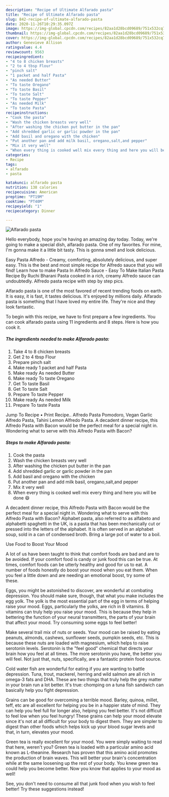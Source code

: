 ```yaml
---
description: "Recipe of Ultimate Alfarado pasta"
title: "Recipe of Ultimate Alfarado pasta"
slug: 842-recipe-of-ultimate-alfarado-pasta
date: 2020-11-26T10:29:35.097Z
image: https://img-global.cpcdn.com/recipes/82aa1d28bcd09689/751x532cq70/alfarado-pasta-recipe-main-photo.jpg
thumbnail: https://img-global.cpcdn.com/recipes/82aa1d28bcd09689/751x532cq70/alfarado-pasta-recipe-main-photo.jpg
cover: https://img-global.cpcdn.com/recipes/82aa1d28bcd09689/751x532cq70/alfarado-pasta-recipe-main-photo.jpg
author: Genevieve Allison
ratingvalue: 4.4
reviewcount: 9563
recipeingredient:
- "4 to 8 chicken breasts"
- "2 to 4 tbsp Flour"
- "pinch salt"
- "1 packet and half Pasta"
- "As needed Butter"
- "To taste Oregano"
- "To taste Basil"
- "To taste Salt"
- "To taste Pepper"
- "As needed Milk"
- "To taste Pasta"
recipeinstructions:
- "Cook the pasta"
- "Wash the chicken breasts very well"
- "After washing the chicken put butter in the pan"
- "Add shredded garlic or garlic powder in the pan"
- "Add basil and oregano with the chicken"
- "Put another pan and add milk basil, oregano,salt,and pepper"
- "Mix it very well"
- "When every thing is cooked well mix every thing and here you will be done 😄"
categories:
- Recipe
tags:
- alfarado
- pasta

katakunci: alfarado pasta 
nutrition: 138 calories
recipecuisine: American
preptime: "PT19M"
cooktime: "PT40M"
recipeyield: "1"
recipecategory: Dinner

---
```



![Alfarado pasta](https://img-global.cpcdn.com/recipes/82aa1d28bcd09689/751x532cq70/alfarado-pasta-recipe-main-photo.jpg)

Hello everybody, hope you're having an amazing day today. Today, we're going to make a special dish, alfarado pasta. One of my favorites. For mine, I'm gonna make it a little bit tasty. This is gonna smell and look delicious.

Easy Pasta Alfredo - Creamy, comforting, absolutely delicious, and super easy. This is the best and most simple recipe for Alfredo sauce that you will find! Learn how to make Pasta In Alfredo Sauce - Easy To Make Italian Pasta Recipe By Ruchi Bharani Pasta cooked in a rich, creamy Alfredo sauce can undoubtedly. Alfredo pasta recipe with step by step pics.

Alfarado pasta is one of the most favored of recent trending foods on earth. It is easy, it is fast, it tastes delicious. It's enjoyed by millions daily. Alfarado pasta is something that I have loved my entire life. They're nice and they look fantastic.


To begin with this recipe, we have to first prepare a few ingredients. You can cook alfarado pasta using 11 ingredients and 8 steps. Here is how you cook it.

<!--inarticleads1-->

##### The ingredients needed to make Alfarado pasta:

1. Take 4 to 8 chicken breasts
1. Get 2 to 4 tbsp Flour
1. Prepare pinch salt
1. Make ready 1 packet and half Pasta
1. Make ready As needed Butter
1. Make ready To taste Oregano
1. Get To taste Basil
1. Get To taste Salt
1. Prepare To taste Pepper
1. Make ready As needed Milk
1. Prepare To taste Pasta


Jump To Recipe • Print Recipe.. Alfredo Pasta Pomodoro, Vegan Garlic Alfredo Pasta, Tahini Lemon Alfredo Pasta. A decadent dinner recipe, this Alfredo Pasta with Bacon would be the perfect meal for a special night in. Wondering what to serve with this Alfredo Pasta with Bacon? 

<!--inarticleads2-->

##### Steps to make Alfarado pasta:

1. Cook the pasta
1. Wash the chicken breasts very well
1. After washing the chicken put butter in the pan
1. Add shredded garlic or garlic powder in the pan
1. Add basil and oregano with the chicken
1. Put another pan and add milk basil, oregano,salt,and pepper
1. Mix it very well
1. When every thing is cooked well mix every thing and here you will be done 😄


A decadent dinner recipe, this Alfredo Pasta with Bacon would be the perfect meal for a special night in. Wondering what to serve with this Alfredo Pasta with Bacon? Alphabet pasta, also referred to as alfabeto and alphabetti spaghetti in the UK, is a pasta that has been mechanically cut or pressed into the letters of the alphabet. It is often served in an alphabet soup, sold in a can of condensed broth. Bring a large pot of water to a boil. 

Use Food to Boost Your Mood


A lot of us have been taught to think that comfort foods are bad and are to be avoided. If your comfort food is candy or junk food this can be true. At times, comfort foods can be utterly healthy and good for us to eat. A number of foods honestly do boost your mood when you eat them. When you feel a little down and are needing an emotional boost, try some of these.

Eggs, you might be astonished to discover, are wonderful at combating depression. You should make sure, though, that what you make includes the egg yolk. The yolk is the most essential part of the egg in terms of helping raise your mood. Eggs, particularly the yolks, are rich in B vitamins. B vitamins can truly help you raise your mood. This is because they help in bettering the function of your neural transmitters, the parts of your brain that affect your mood. Try consuming some eggs to feel better!

Make several trail mix of nuts or seeds. Your mood can be raised by eating peanuts, almonds, cashews, sunflower seeds, pumpkin seeds, etc. This is because these nuts are loaded with magnesium, which helps to raise serotonin levels. Serotonin is the "feel good" chemical that directs your brain how you feel at all times. The more serotonin you have, the better you will feel. Not just that, nuts, specifically, are a fantastic protein food source.

Cold water fish are wonderful for eating if you are wanting to battle depression. Tuna, trout, mackerel, herring and wild salmon are all rich in omega-3 fats and DHA. These are two things that truly help the grey matter in your brain run a lot better. It's true: chomping on a tuna fish sandwich can basically help you fight depression. 

Grains can be good for overcoming a terrible mood. Barley, quinoa, millet, teff, etc are all excellent for helping you be in a happier state of mind. They can help you feel full for longer also, helping you feel better. It's not difficult to feel low when you feel hungry! These grains can help your mood elevate since it's not at all difficult for your body to digest them. They are simpler to digest than other foods which helps kick up your blood sugar levels and that, in turn, elevates your mood.

Green tea is really excellent for your mood. You were simply waiting to read that here, weren't you? Green tea is loaded with a particular amino acid known as L-theanine. Research has proven that this amino acid promotes the production of brain waves. This will better your brain's concentration while at the same loosening up the rest of your body. You knew green tea could help you become better. Now you know that applies to your mood as well!

See, you don't need to consume all that junk food when you wish to feel better! Try  these suggestions  instead!

